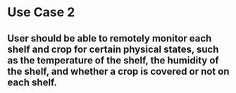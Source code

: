 <h1> Use Case 2 </h1> 
<h2>  User should be able to remotely monitor each shelf and crop for certain physical states, such as the temperature of the shelf, the humidity of the shelf, and whether a crop is covered or not on each shelf.</h2> 

